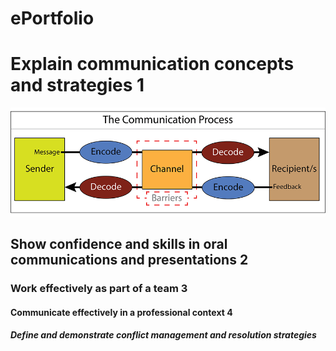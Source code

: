 # ePortfolio
<!DOCTYPE html>
<html>
<body>

<h1>Explain communication concepts and strategies  1</h1>
  <img src="number 1.png" alt="number 1.png">
<h2>Show confidence and skills in oral communications and presentations 2</h2>
<h3>Work effectively as part of a team 3</h3>
<h4> Communicate effectively in a professional context 4</h4>
<h5> Define and demonstrate conflict management and resolution strategies</h5>


</body>
</html>
